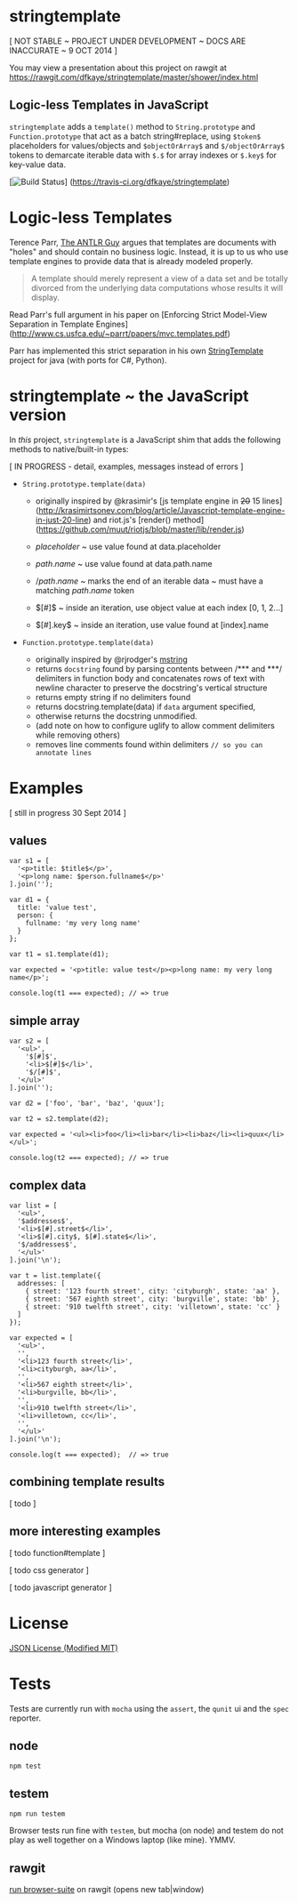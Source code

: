 stringtemplate
==============

[ NOT STABLE ~ PROJECT UNDER DEVELOPMENT ~ DOCS ARE INACCURATE ~ 9 OCT 2014 ]

You may view a presentation about this project on rawgit at 
<a href="https://rawgit.com/dfkaye/stringtemplate/master/shower/index.html"
  target="_new">
    https://rawgit.com/dfkaye/stringtemplate/master/shower/index.html</a>

## Logic-less Templates in JavaScript

`stringtemplate` adds a `template()` method to `String.prototype` and 
`Function.prototype` that act as a batch string#replace, using `$token$` 
placeholders for values/objects and `$objectOrArray$` and `$/objectOrArray$` 
tokens to demarcate iterable data with `$.$` for array indexes or `$.key$` 
for key-value data. 

[![Build Status](https://travis-ci.org/dfkaye/stringtemplate.png?branch=master)]
(https://travis-ci.org/dfkaye/stringtemplate)

# Logic-less Templates

Terence Parr, [The ANTLR Guy](https://twitter.com/the_antlr_guy) argues that 
templates are documents with "holes" and should contain no business logic. 
Instead, it is up to us who use template engines to provide data that is already 
modeled properly.

> A template should merely represent a view of a data set and be totally 
> divorced from the underlying data computations whose results it will display.

Read Parr's full argument in his paper on 
[Enforcing Strict Model-View Separation in Template Engines]
(http://www.cs.usfca.edu/~parrt/papers/mvc.templates.pdf)

Parr has implemented this strict separation in his own 
[StringTemplate](http://www.stringtemplate.org/) project for java (with ports 
for C#, Python).

# stringtemplate ~ the JavaScript version

In *this* project, `stringtemplate` is a JavaScript shim that adds the following 
methods to native/built-in types:

[ IN PROGRESS - detail, examples, messages instead of errors ]

+ `String.prototype.template(data)`

  - originally inspired by @krasimir's 
      [js template engine in <del>20</del> 15 lines]
      (http://krasimirtsonev.com/blog/article/Javascript-template-engine-in-just-20-line)
    and riot.js's 
      [render() method]
      (https://github.com/muut/riotjs/blob/master/lib/render.js)
    
  - $placeholder$ ~ use value found at data.placeholder
  - $path.name$ ~ use value found at data.path.name
  - $/path.name$ ~ marks the end of an iterable data ~ must have a matching 
      $path.name$ token
  - $[#]$ ~ inside an iteration, use object value at each index [0, 1, 2...]
  - $[#].key$ ~ inside an iteration, use value found at [index].name
  
+ `Function.prototype.template(data)`

  - originally inspired by @rjrodger's 
      [mstring](https://github.com/rjrodger/mstring)
  - returns `docstring` found by parsing contents between /*** and ***/ 
    delimiters in function body and concatenates rows of text with newline 
    character to preserve the docstring's vertical structure
  - returns empty string if no delimiters found
  - returns docstring.template(data) if `data` argument specified, 
  - otherwise returns the docstring unmodified.   
  - (add note on how to configure uglify to allow comment delimiters while 
      removing others)
  - removes line comments found within delimiters `// so you can annotate lines`

# Examples

[ still in progress 30 Sept 2014 ]

## values

    var s1 = [
      '<p>title: $title$</p>',
      '<p>long name: $person.fullname$</p>'
    ].join('');

    var d1 = {
      title: 'value test',
      person: {
        fullname: 'my very long name'
      }
    };

    var t1 = s1.template(d1);

    var expected = '<p>title: value test</p><p>long name: my very long name</p>';

    console.log(t1 === expected); // => true
    
## simple array

    var s2 = [
      '<ul>',
        '$[#]$',
        '<li>$[#]$</li>',
        '$/[#]$',
      '</ul>'
    ].join('');

    var d2 = ['foo', 'bar', 'baz', 'quux'];

    var t2 = s2.template(d2);

    var expected = '<ul><li>foo</li><li>bar</li><li>baz</li><li>quux</li></ul>';

    console.log(t2 === expected); // => true
    
## complex data 

    var list = [
      '<ul>', 
      '$addresses$', 
      '<li>$[#].street$</li>', 
      '<li>$[#].city$, $[#].state$</li>', 
      '$/addresses$', 
      '</ul>'
    ].join('\n');

    var t = list.template({ 
      addresses: [
        { street: '123 fourth street', city: 'cityburgh', state: 'aa' },
        { street: '567 eighth street', city: 'burgville', state: 'bb' },
        { street: '910 twelfth street', city: 'villetown', state: 'cc' }
      ]
    });
    
    var expected = [
      '<ul>',
      '',
      '<li>123 fourth street</li>',
      '<li>cityburgh, aa</li>',
      '',
      '<li>567 eighth street</li>',
      '<li>burgville, bb</li>',
      '',
      '<li>910 twelfth street</li>',
      '<li>villetown, cc</li>',
      '',
      '</ul>'
    ].join('\n');

    console.log(t === expected);  // => true
  
## combining template results

  [ todo ]
  
## more interesting examples

[ todo function#template ]

[ todo css generator ]

[ todo javascript generator ]

# License

[JSON License (Modified MIT)](./JSON.license)

# Tests

Tests are currently run with `mocha` using the `assert`, the `qunit` ui and the 
`spec` reporter.

## node

`npm test`
  
## testem

`npm run testem`

Browser tests run fine with `testem`, but mocha (on node) and testem do not play 
as well together on a Windows laptop (like mine).  YMMV.

## rawgit

<a href='https://rawgit.com/dfkaye/stringtemplate/master/test/mocha/browser-suite.html' 
   target='_blank'>run browser-suite</a> on rawgit (opens new tab|window)
